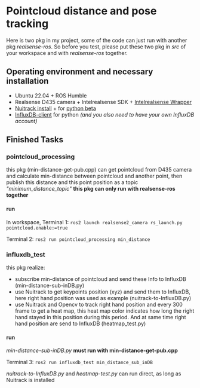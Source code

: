 # Pointcloud distance and pose tracking
Here is two pkg in my project, some of the code can just run with another pkg *realsense-ros*. So before you test, please put these two pkg in *src* of your workspace and with *realsense-ros* together.
## Operating environment and necessary installation
* Ubuntu 22.04 + ROS Humble
* Realsense D435 camera + Intelrealsense SDK + [Intelrealsense Wrapper](https://github.com/IntelRealSense/realsense-ros)
* [Nuitrack install](https://github.com/3DiVi/nuitrack-sdk) + for [python beta](https://github.com/3DiVi/nuitrack-sdk/blob/master/PythonNuitrack-beta/README.MD)
* [InfluxDB-client](https://www.influxdata.com/blog/getting-started-python-influxdb/) for python *(and you also need to have your own InfluxDB account)*
## Finished Tasks
### pointcloud_processing
this pkg (min-distance-get-pub.cpp) can get pointcloud from D435 camera and calculate min-distance between pointcloud and another point, then publish this distance and this point position as a topic *"minimum_distance_topic"*
**this pkg can only run with realsense-ros together**
#### run
In workspace, Terminal 1:
`ros2 launch realsense2_camera rs_launch.py pointcloud.enable:=true`

Terminal 2:
`ros2 run pointcloud_processing min_distance`


### influxdb_test
this pkg realize:
* subscribe min-distance of pointcloud and send these Info to InfluxDB (min-distance-sub-inDB.py)
* use Nuitrack to get keypoints position (xyz) and send them to InfluxDB, here right hand position was used as example (nuitrack-to-InfluxDB.py)
* use Nuitrack and Opencv to track right hand position and every 300 frame to get a heat map, this heat map color indicates how long the right hand stayed in this position during this period. And at same time right hand position are send to InfluxDB (heatmap_test.py)
#### run
*min-distance-sub-inDB.py* **must run with min-distance-get-pub.cpp**

Terminal 3:
`ros2 run influxdb_test min_distance_sub_inDB`

*nuitrack-to-InfluxDB.py* and *heatmap-test.py* can run direct, as long as Nuitrack is installed



